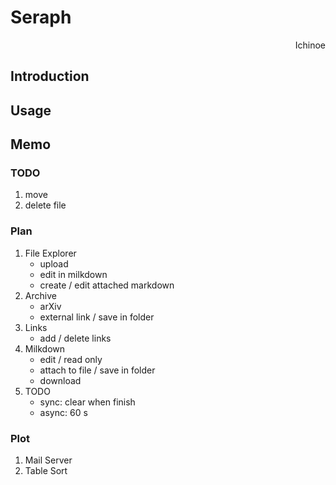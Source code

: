 # Seraph

<p align="right"> Ichinoe </p>

## Introduction

## Usage

## Memo
### TODO
1. move
2. delete file

### Plan
1. File Explorer
    - upload
    - edit in milkdown
    - create / edit attached markdown
2. Archive
    - arXiv
    - external link / save in folder
3. Links
    - add / delete links
4. Milkdown
    - edit / read only
    - attach to file / save in folder
    - download
5. TODO
    - sync: clear when finish
    - async: 60 s

### Plot

1. Mail Server
2. Table Sort
